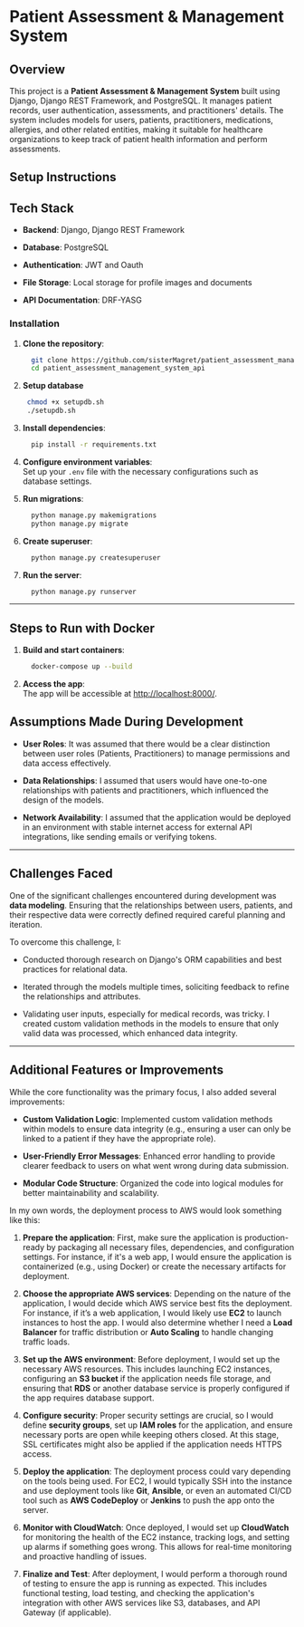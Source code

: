 # Patient Assessment & Management System

## Overview

This project is a **Patient Assessment & Management System** built using Django, Django REST Framework, and PostgreSQL. It manages patient records, user authentication, assessments, and practitioners' details. The system includes models for users, patients, practitioners, medications, allergies, and other related entities, making it suitable for healthcare organizations to keep track of patient health information and perform assessments.

## Setup Instructions

## Tech Stack

- **Backend**: Django, Django REST Framework

- **Database**: PostgreSQL

- **Authentication**: JWT and Oauth

- **File Storage**: Local storage for profile images and documents

- **API Documentation**: DRF-YASG 


### Installation

1. **Clone the repository**:

    ``` bash
      git clone https://github.com/sisterMagret/patient_assessment_management_system_api.git/
      cd patient_assessment_management_system_api
    
     ```

2. **Setup database**

     ``` bash
      chmod +x setupdb.sh
      ./setupdb.sh
     ```

3. **Install dependencies**:

    ``` bash
      pip install -r requirements.txt
    
     ```

4. **Configure environment variables**:  
    Set up your `.env` file with the necessary configurations such as database settings.

5. **Run migrations**:

    ``` bash
      python manage.py makemigrations
      python manage.py migrate
    
     ```

6. **Create superuser**:

    ``` bash
      python manage.py createsuperuser
    
     ```

7. **Run the server**:

    ``` bash
      python manage.py runserver
    
     ```

---

## Steps to Run with Docker

1. **Build and start containers**:

    ``` bash
      docker-compose up --build
    
     ```

2. **Access the app**:  
    The app will be accessible at [http://localhost:8000/](http://localhost:8000/).


## Assumptions Made During Development

- **User Roles**: It was assumed that there would be a clear distinction between user roles (Patients, Practitioners) to manage permissions and data access effectively.

- **Data Relationships**: I assumed that users would have one-to-one relationships with patients and practitioners, which influenced the design of the models.

- **Network Availability**: I assumed that the application would be deployed in an environment with stable internet access for external API integrations, like sending emails or verifying tokens.

---

## Challenges Faced

One of the significant challenges encountered during development was **data modeling**. Ensuring that the relationships between users, patients, and their respective data were correctly defined required careful planning and iteration.

To overcome this challenge, I:

- Conducted thorough research on Django's ORM capabilities and best practices for relational data.

- Iterated through the models multiple times, soliciting feedback to refine the relationships and attributes.

- Validating user inputs, especially for medical records, was tricky. I created custom validation methods in the models to ensure that only valid data was processed, which enhanced data integrity.

---

## Additional Features or Improvements

While the core functionality was the primary focus, I also added several improvements:

- **Custom Validation Logic**: Implemented custom validation methods within models to ensure data integrity (e.g., ensuring a user can only be linked to a patient if they have the appropriate role).

- **User-Friendly Error Messages**: Enhanced error handling to provide clearer feedback to users on what went wrong during data submission.

- **Modular Code Structure**: Organized the code into logical modules for better maintainability and scalability.

In my own words, the deployment process to AWS would look something like this:

1. **Prepare the application**:
   First, make sure the application is production-ready by packaging all necessary files, dependencies, and configuration settings. For instance, if it's a web app, I would ensure the application is containerized (e.g., using Docker) or create the necessary artifacts for deployment.

2. **Choose the appropriate AWS services**:
   Depending on the nature of the application, I would decide which AWS service best fits the deployment. For instance, if it’s a web application, I would likely use **EC2** to launch instances to host the app. I would also determine whether I need a **Load Balancer** for traffic distribution or **Auto Scaling** to handle changing traffic loads.

3. **Set up the AWS environment**:
   Before deployment, I would set up the necessary AWS resources. This includes launching EC2 instances, configuring an **S3 bucket** if the application needs file storage, and ensuring that **RDS** or another database service is properly configured if the app requires database support.

4. **Configure security**:
   Proper security settings are crucial, so I would define **security groups**, set up **IAM roles** for the application, and ensure necessary ports are open while keeping others closed. At this stage, SSL certificates might also be applied if the application needs HTTPS access.

5. **Deploy the application**:
   The deployment process could vary depending on the tools being used. For EC2, I would typically SSH into the instance and use deployment tools like **Git**, **Ansible**, or even an automated CI/CD tool such as **AWS CodeDeploy** or **Jenkins** to push the app onto the server. 

6. **Monitor with CloudWatch**:
   Once deployed, I would set up **CloudWatch** for monitoring the health of the EC2 instance, tracking logs, and setting up alarms if something goes wrong. This allows for real-time monitoring and proactive handling of issues.

7. **Finalize and Test**:
   After deployment, I would perform a thorough round of testing to ensure the app is running as expected. This includes functional testing, load testing, and checking the application's integration with other AWS services like S3, databases, and API Gateway (if applicable).
